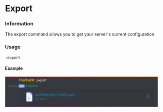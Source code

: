 # Export

### Information

The export command allows you to get your server's current configuration.

### Usage

```text
;export
```

#### Example

![](../../.gitbook/assets/discord_2l79mquiaq.png)

